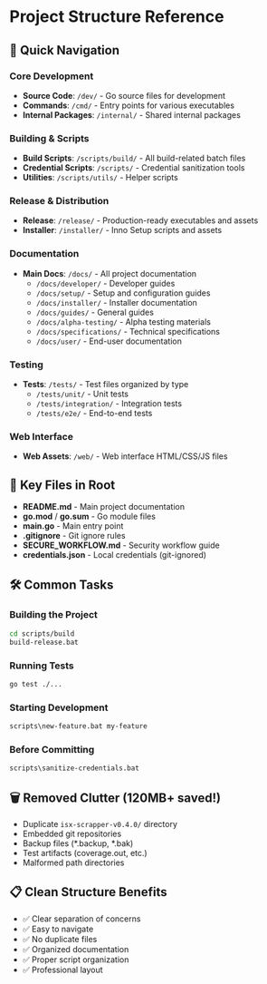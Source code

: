# Project Structure Reference

## 🎯 Quick Navigation

### Core Development
- **Source Code**: `/dev/` - Go source files for development
- **Commands**: `/cmd/` - Entry points for various executables
- **Internal Packages**: `/internal/` - Shared internal packages

### Building & Scripts
- **Build Scripts**: `/scripts/build/` - All build-related batch files
- **Credential Scripts**: `/scripts/` - Credential sanitization tools
- **Utilities**: `/scripts/utils/` - Helper scripts

### Release & Distribution
- **Release**: `/release/` - Production-ready executables and assets
- **Installer**: `/installer/` - Inno Setup scripts and assets

### Documentation
- **Main Docs**: `/docs/` - All project documentation
  - `/docs/developer/` - Developer guides
  - `/docs/setup/` - Setup and configuration guides
  - `/docs/installer/` - Installer documentation
  - `/docs/guides/` - General guides
  - `/docs/alpha-testing/` - Alpha testing materials
  - `/docs/specifications/` - Technical specifications
  - `/docs/user/` - End-user documentation

### Testing
- **Tests**: `/tests/` - Test files organized by type
  - `/tests/unit/` - Unit tests
  - `/tests/integration/` - Integration tests
  - `/tests/e2e/` - End-to-end tests

### Web Interface
- **Web Assets**: `/web/` - Web interface HTML/CSS/JS files

## 📁 Key Files in Root

- **README.md** - Main project documentation
- **go.mod** / **go.sum** - Go module files
- **main.go** - Main entry point
- **.gitignore** - Git ignore rules
- **SECURE_WORKFLOW.md** - Security workflow guide
- **credentials.json** - Local credentials (git-ignored)

## 🛠️ Common Tasks

### Building the Project
```bash
cd scripts/build
build-release.bat
```

### Running Tests
```bash
go test ./...
```

### Starting Development
```bash
scripts\new-feature.bat my-feature
```

### Before Committing
```bash
scripts\sanitize-credentials.bat
```

## 🗑️ Removed Clutter (120MB+ saved!)
- Duplicate `isx-scrapper-v0.4.0/` directory
- Embedded git repositories
- Backup files (*.backup, *.bak)
- Test artifacts (coverage.out, etc.)
- Malformed path directories

## 📋 Clean Structure Benefits
- ✅ Clear separation of concerns
- ✅ Easy to navigate
- ✅ No duplicate files
- ✅ Organized documentation
- ✅ Proper script organization
- ✅ Professional layout